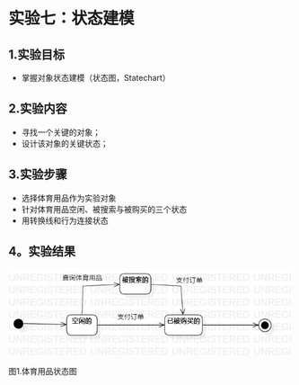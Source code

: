 # 实验七：状态建模

## 1.实验目标

- 掌握对象状态建模（状态图，Statechart）

## 2.实验内容

- 寻找一个关键的对象；
- 设计该对象的关键状态；

## 3.实验步骤

- 选择体育用品作为实验对象
- 针对体育用品空闲、被搜索与被购买的三个状态
- 用转换线和行为连接状态

## 4。实验结果
 ![状态图](./model7.1.jpg)  

  图1.体育用品状态图